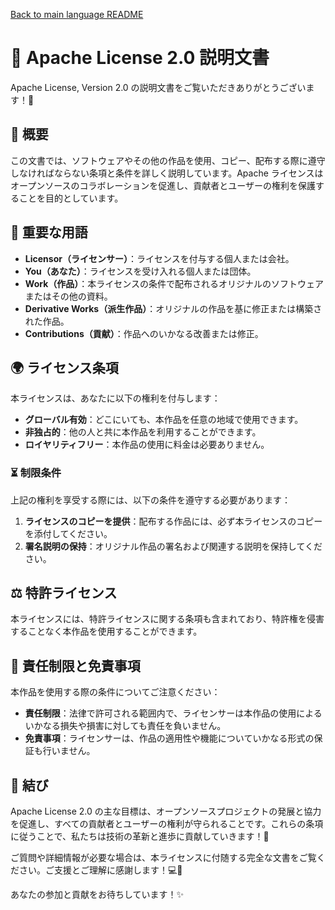 [Back to main language README](README.md)

# 📄 Apache License 2.0 説明文書

Apache License, Version 2.0 の説明文書をご覧いただきありがとうございます！🎉

## 📜 概要

この文書では、ソフトウェアやその他の作品を使用、コピー、配布する際に遵守しなければならない条項と条件を詳しく説明しています。Apache ライセンスはオープンソースのコラボレーションを促進し、貢献者とユーザーの権利を保護することを目的としています。

## 🔑 重要な用語

- **Licensor（ライセンサー）**：ライセンスを付与する個人または会社。
- **You（あなた）**：ライセンスを受け入れる個人または団体。
- **Work（作品）**：本ライセンスの条件で配布されるオリジナルのソフトウェアまたはその他の資料。
- **Derivative Works（派生作品）**：オリジナルの作品を基に修正または構築された作品。
- **Contributions（貢献）**：作品へのいかなる改善または修正。

## 🌍 ライセンス条項

本ライセンスは、あなたに以下の権利を付与します：

- **グローバル有効**：どこにいても、本作品を任意の地域で使用できます。
- **非独占的**：他の人と共に本作品を利用することができます。
- **ロイヤリティフリー**：本作品の使用に料金は必要ありません。

### ⏳ 制限条件

上記の権利を享受する際には、以下の条件を遵守する必要があります：

1. **ライセンスのコピーを提供**：配布する作品には、必ず本ライセンスのコピーを添付してください。
2. **署名説明の保持**：オリジナル作品の署名および関連する説明を保持してください。

## ⚖️ 特許ライセンス

本ライセンスには、特許ライセンスに関する条項も含まれており、特許権を侵害することなく本作品を使用することができます。

## 🚫 責任制限と免責事項

本作品を使用する際の条件についてご注意ください：

- **責任制限**：法律で許可される範囲内で、ライセンサーは本作品の使用によるいかなる損失や損害に対しても責任を負いません。
- **免責事項**：ライセンサーは、作品の適用性や機能についていかなる形式の保証も行いません。

## 🤝 結び

Apache License 2.0 の主な目標は、オープンソースプロジェクトの発展と協力を促進し、すべての貢献者とユーザーの権利が守られることです。これらの条項に従うことで、私たちは技術の革新と進歩に貢献していきます！🚀

ご質問や詳細情報が必要な場合は、本ライセンスに付随する完全な文書をご覧ください。ご支援とご理解に感謝します！💻🔧

あなたの参加と貢献をお待ちしています！✨